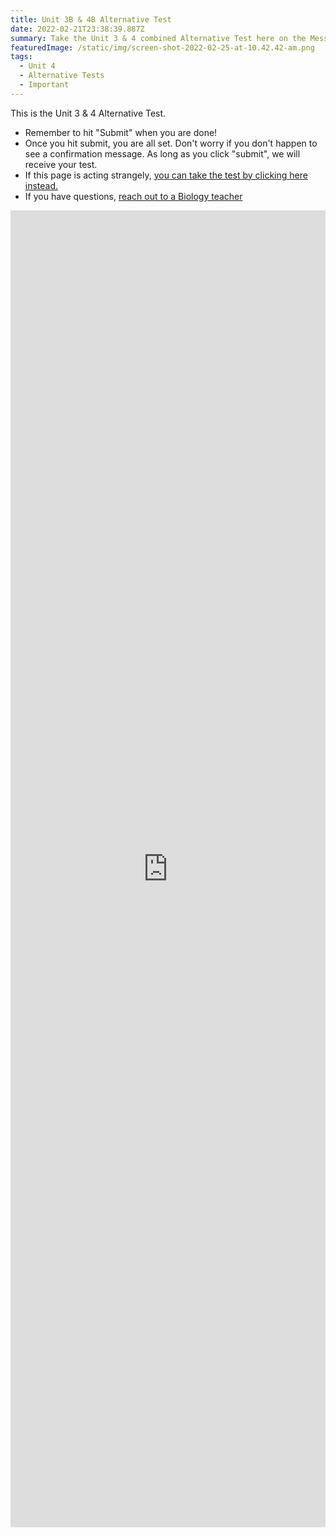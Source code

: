 ```yaml
---
title: Unit 3B & 4B Alternative Test
date: 2022-02-21T23:38:39.887Z
summary: Take the Unit 3 & 4 combined Alternative Test here on the Message Board!
featuredImage: /static/img/screen-shot-2022-02-25-at-10.42.42-am.png
tags:
  - Unit 4
  - Alternative Tests
  - Important
---
```

This is the Unit 3 & 4 Alternative Test.

* Remember to hit "Submit" when you are done!
* Once you hit submit, you are all set. Don't worry if you don't happen to see a confirmation message. As long as you click "submit", we will receive your test.
* If this page is acting strangely, [you can take the test by clicking here instead.](https://docs.google.com/forms/d/e/1FAIpQLSd87soBu2X0uthr4nzJdny3s881ld6xV1_CGCgDEWa7UGisIg/viewform?usp=sf_link)
* If you have questions, [reach out to a Biology teacher](/contact)

<iframe src="https://docs.google.com/forms/d/e/1FAIpQLSd87soBu2X0uthr4nzJdny3s881ld6xV1_CGCgDEWa7UGisIg/viewform?embedded=true" width="100%" height="2107" frameborder="0" marginheight="0" marginwidth="0">Loading…</iframe>